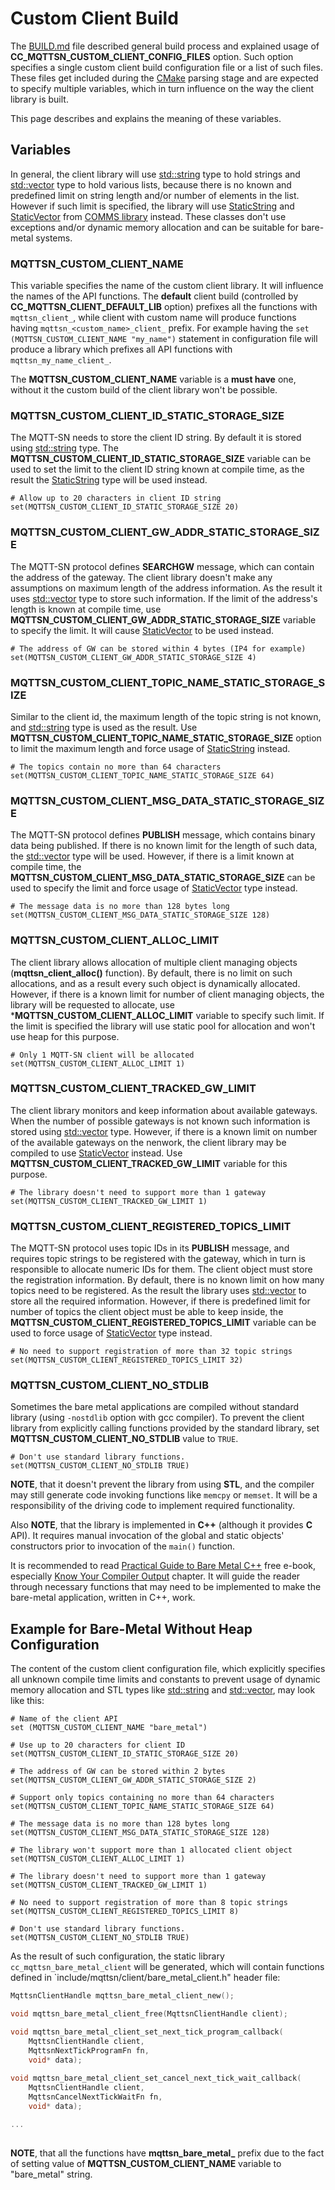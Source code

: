 # Custom Client Build
The [BUILD.md](BUILD.md) file described general build process and explained
usage of **CC_MQTTSN_CUSTOM_CLIENT_CONFIG_FILES** option. Such option specifies 
a single custom client build configuration file or a list of such files. These
files get included during the [CMake](https://cmake.org) parsing stage and 
are expected to specify multiple variables, which in turn influence on the
way the client library is built.

This page describes and explains the meaning of these variables.

## Variables
In general, the client library will use 
[std::string](http://en.cppreference.com/w/cpp/string/basic_string) type to 
hold strings and 
[std::vector](http://en.cppreference.com/w/cpp/container/vector) type to hold
various lists, because there is no known and predefined limit on string length
and/or number of elements in the list. However if such limit is specified, the
library will use [StaticString](https://github.com/arobenko/comms_champion/blob/master/src/lib/comms/include/comms/util/StaticString.h)
and [StaticVector](https://github.com/arobenko/comms_champion/blob/master/src/lib/comms/include/comms/util/StaticVector.h)
from [COMMS library](https://github.com/arobenko/comms_champion#comms-library)
instead. These classes don't use exceptions and/or dynamic memory allocation
and can be suitable for bare-metal systems.

### MQTTSN_CUSTOM_CLIENT_NAME
This variable specifies the name of the custom client library.
It will influence the names of the API functions. The **default** client build
(controlled by **CC_MQTTSN_CLIENT_DEFAULT_LIB** option) prefixes all the 
functions with `mqttsn_client_`, while client with custom name will produce 
functions having `mqttsn_<custom_name>_client_` prefix. For example having the
`set (MQTTSN_CUSTOM_CLIENT_NAME "my_name")` statement in configuration file
will produce a library which prefixes all API functions with 
`mqttsn_my_name_client_`.

The **MQTTSN_CUSTOM_CLIENT_NAME** variable is a **must have** one, without it
the custom build of the client library won't be possible.

### MQTTSN_CUSTOM_CLIENT_ID_STATIC_STORAGE_SIZE
The MQTT-SN needs to store the client ID string. By default it is stored using
[std::string](http://en.cppreference.com/w/cpp/string/basic_string) type. The
**MQTTSN_CUSTOM_CLIENT_ID_STATIC_STORAGE_SIZE** variable can be used to set
the limit to the client ID string known at compile time, as the result the
[StaticString](https://github.com/arobenko/comms_champion/blob/master/src/lib/comms/include/comms/util/StaticString.h)
type will be used instead.
```
# Allow up to 20 characters in client ID string
set(MQTTSN_CUSTOM_CLIENT_ID_STATIC_STORAGE_SIZE 20)
```

### MQTTSN_CUSTOM_CLIENT_GW_ADDR_STATIC_STORAGE_SIZE
The MQTT-SN protocol defines **SEARCHGW** message, which can contain the 
address of the gateway. The client library doesn't make any assumptions on 
maximum length of the address information. As the result it uses
[std::vector](http://en.cppreference.com/w/cpp/container/vector) type to
store such information. If the limit of the address's length is known at compile
time, use **MQTTSN_CUSTOM_CLIENT_GW_ADDR_STATIC_STORAGE_SIZE** variable to
specify the limit. It will cause 
[StaticVector](https://github.com/arobenko/comms_champion/blob/master/src/lib/comms/include/comms/util/StaticVector.h)
to be used instead.
```
# The address of GW can be stored within 4 bytes (IP4 for example)
set(MQTTSN_CUSTOM_CLIENT_GW_ADDR_STATIC_STORAGE_SIZE 4)
```

### MQTTSN_CUSTOM_CLIENT_TOPIC_NAME_STATIC_STORAGE_SIZE
Similar to the client id, the maximum length of the topic string is not known, and
[std::string](http://en.cppreference.com/w/cpp/string/basic_string) type is
used as the result. Use **MQTTSN_CUSTOM_CLIENT_TOPIC_NAME_STATIC_STORAGE_SIZE**
option to limit the maximum length and force usage of 
[StaticString](https://github.com/arobenko/comms_champion/blob/master/src/lib/comms/include/comms/util/StaticString.h)
instead.
```
# The topics contain no more than 64 characters
set(MQTTSN_CUSTOM_CLIENT_TOPIC_NAME_STATIC_STORAGE_SIZE 64)
```

### MQTTSN_CUSTOM_CLIENT_MSG_DATA_STATIC_STORAGE_SIZE
The MQTT-SN protocol defines **PUBLISH** message, which contains binary data
being published. If there is no known limit for the length of such data, the
[std::vector](http://en.cppreference.com/w/cpp/container/vector) type will be
used. However, if there is a limit known at compile time, the 
**MQTTSN_CUSTOM_CLIENT_MSG_DATA_STATIC_STORAGE_SIZE** can be used to specify the
limit and force usage of 
[StaticVector](https://github.com/arobenko/comms_champion/blob/master/src/lib/comms/include/comms/util/StaticVector.h) 
type instead.
```
# The message data is no more than 128 bytes long
set(MQTTSN_CUSTOM_CLIENT_MSG_DATA_STATIC_STORAGE_SIZE 128)
```

### MQTTSN_CUSTOM_CLIENT_ALLOC_LIMIT
The client library allows allocation of multiple client managing objects
(**mqttsn_client_alloc()** function). By default, there is no limit on such
allocations, and as a result every such object is dynamically allocated.
However, if there is a known limit for number of client managing objects, the
library will be requested to allocate, use ***MQTTSN_CUSTOM_CLIENT_ALLOC_LIMIT**
variable to specify such limit. If the limit is specified the library will 
use static pool for allocation and won't use heap for this purpose.
```
# Only 1 MQTT-SN client will be allocated
set(MQTTSN_CUSTOM_CLIENT_ALLOC_LIMIT 1)
```

### MQTTSN_CUSTOM_CLIENT_TRACKED_GW_LIMIT
The client library monitors and keep information about available gateways. When
the number of possible gateways is not known such information is stored using
[std::vector](http://en.cppreference.com/w/cpp/container/vector) type. However,
if there is a known limit on number of the available gateways on the nenwork,
the client library may be compiled to use 
[StaticVector](https://github.com/arobenko/comms_champion/blob/master/src/lib/comms/include/comms/util/StaticVector.h) 
instead. Use **MQTTSN_CUSTOM_CLIENT_TRACKED_GW_LIMIT** variable for this purpose.
```
# The library doesn't need to support more than 1 gateway
set(MQTTSN_CUSTOM_CLIENT_TRACKED_GW_LIMIT 1)
```

### MQTTSN_CUSTOM_CLIENT_REGISTERED_TOPICS_LIMIT
The MQTT-SN protocol uses topic IDs in its **PUBLISH** message, and requires
topic strings to be registered with the gateway, which in turn is responsible
to allocate numeric IDs for them. The client object must store the registration
information. By default, there is no known limit on how many topics need to be
registered. As the result the library uses 
[std::vector](http://en.cppreference.com/w/cpp/container/vector) to store all
the required information. However, if there is predefined limit for number of topics
the client object must be able to keep inside, the **MQTTSN_CUSTOM_CLIENT_REGISTERED_TOPICS_LIMIT**
variable can be used to force usage of
[StaticVector](https://github.com/arobenko/comms_champion/blob/master/src/lib/comms/include/comms/util/StaticVector.h) 
type instead.
```
# No need to support registration of more than 32 topic strings
set(MQTTSN_CUSTOM_CLIENT_REGISTERED_TOPICS_LIMIT 32)
```

### MQTTSN_CUSTOM_CLIENT_NO_STDLIB
Sometimes the bare metal applications are compiled without standard library
(using `-nostdlib` option with gcc compiler). To prevent the client library from
explicitly calling functions provided by the standard library, 
set **MQTTSN_CUSTOM_CLIENT_NO_STDLIB** value to `TRUE`. 
```
# Don't use standard library functions.
set(MQTTSN_CUSTOM_CLIENT_NO_STDLIB TRUE)
```
**NOTE**, that it doesn't prevent the library from using **STL**, and the compiler
may still generate code invoking functions like `memcpy` or `memset`. It will
be a responsibility of the driving code to implement required functionality.

Also **NOTE**, that the library is implemented in **C++** (although it provides
**C** API). It requires manual invocation of the global and static objects'
constructors prior to invocation of the `main()` function. 

It is recommended to read 
[Practical Guide to Bare Metal C++](https://www.gitbook.com/book/arobenko/bare_metal_cpp/details)
free e-book, especially 
[Know Your Compiler Output](https://arobenko.gitbooks.io/bare_metal_cpp/content/compiler_output/)
chapter. It will guide the reader through necessary functions that may need
to be implemented to make the bare-metal application, written in C++, work.

## Example for Bare-Metal Without Heap Configuration 
The content of the custom client configuration file, which explicitly specifies
all unknown compile time limits and constants to prevent usage of dynamic 
memory allocation and STL types like [std::string](http://en.cppreference.com/w/cpp/string/basic_string)
and [std::vector](http://en.cppreference.com/w/cpp/container/vector), may look
like this:
```
# Name of the client API
set (MQTTSN_CUSTOM_CLIENT_NAME "bare_metal")

# Use up to 20 characters for client ID
set(MQTTSN_CUSTOM_CLIENT_ID_STATIC_STORAGE_SIZE 20)

# The address of GW can be stored within 2 bytes
set(MQTTSN_CUSTOM_CLIENT_GW_ADDR_STATIC_STORAGE_SIZE 2)

# Support only topics containing no more than 64 characters
set(MQTTSN_CUSTOM_CLIENT_TOPIC_NAME_STATIC_STORAGE_SIZE 64)

# The message data is no more than 128 bytes long
set(MQTTSN_CUSTOM_CLIENT_MSG_DATA_STATIC_STORAGE_SIZE 128)

# The library won't support more than 1 allocated client object
set(MQTTSN_CUSTOM_CLIENT_ALLOC_LIMIT 1)

# The library doesn't need to support more than 1 gateway
set(MQTTSN_CUSTOM_CLIENT_TRACKED_GW_LIMIT 1)

# No need to support registration of more than 8 topic strings
set(MQTTSN_CUSTOM_CLIENT_REGISTERED_TOPICS_LIMIT 8)

# Don't use standard library functions.
set(MQTTSN_CUSTOM_CLIENT_NO_STDLIB TRUE)
```
As the result of such configuration, the static library `cc_mqttsn_bare_metal_client`
will be generated, which will contain functions defined in 
`include/mqttsn/client/bare_metal_client.h" header file:
```c
MqttsnClientHandle mqttsn_bare_metal_client_new();

void mqttsn_bare_metal_client_free(MqttsnClientHandle client);

void mqttsn_bare_metal_client_set_next_tick_program_callback(
    MqttsnClientHandle client,
    MqttsnNextTickProgramFn fn,
    void* data);
    
void mqttsn_bare_metal_client_set_cancel_next_tick_wait_callback(
    MqttsnClientHandle client,
    MqttsnCancelNextTickWaitFn fn,
    void* data);

...
    
```
**NOTE**, that all the functions have **mqttsn_bare_metal_** prefix due to the
fact of setting value of **MQTTSN_CUSTOM_CLIENT_NAME** variable to "bare_metal" string.
